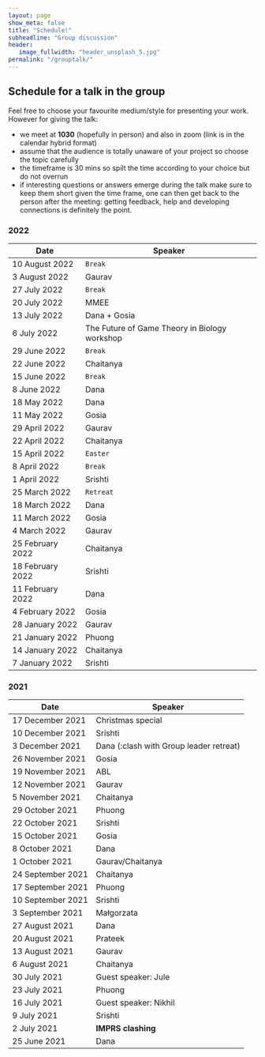 ```yaml
---
layout: page
show_meta: false
title: "Schedule!"
subheadline: "Group discussion"
header:
   image_fullwidth: "header_unsplash_5.jpg"
permalink: "/grouptalk/"
---
```


## Schedule for a talk in the group

Feel free to choose your favourite medium/style for presenting your work.
However for giving the talk:

- we meet at **1030** (hopefully in person) and also in zoom (link is in the calendar hybrid format)
- assume that the audience is totally unaware of your project so choose the topic carefully
- the timeframe is 30 mins so spilt the time according to your choice but do not overrun
- if interesting questions or answers emerge during the talk make sure to keep them short given the time frame, one can then get back to the person after the meeting: getting feedback, help and developing connections is definitely the point.

### 2022

| Date      | Speaker |
| ----------- | ----------- |
| 10 August 2022  |    ``Break``   |
| 3 August 2022   |    Gaurav   |
| 27 July 2022  |    ``Break``   |
| 20 July 2022  |    MMEE  |
| 13 July 2022  |    Dana + Gosia   |
| 6 July 2022   |    The Future of Game Theory in Biology workshop   |
| 29 June 2022  |    ``Break``   |
| 22 June 2022   |    Chaitanya   |
| 15 June 2022  |    ``Break``   |
| 8 June 2022   |    Dana   |
| 18 May 2022   |    Dana   |
| 11 May 2022   |    Gosia   |
| 29 April 2022   |    Gaurav   |
| 22 April 2022   |    Chaitanya   |
| 15 April 2022   |    ``Easter``   |
| 8 April 2022   |    ``Break``   |
| 1 April 2022   |    Srishti   |
| 25 March 2022   |    ``Retreat``   |
| 18 March 2022   |    Dana   |
| 11 March 2022   |    Gosia   |
| 4 March 2022   |    Gaurav   |
| 25 February 2022   |    Chaitanya     |
| 18 February 2022   |    Srishti     |
| 11 February 2022  |   Dana    |
| 4 February 2022   |    Gosia   |
| 28 January 2022   |    Gaurav    |
| 21 January 2022   |    Phuong   |
| 14 January 2022   |    Chaitanya     |
| 7 January 2022   |    Srishti     |

### 2021


| Date      | Speaker |
| ----------- | ----------- |
| 17 December 2021   |    Christmas special     |
| 10 December 2021   |    Srishti     |
| 3 December 2021   |    Dana (:clash with Group leader retreat)     |
| 26 November 2021   |    Gosia     |
| 19 November 2021   |    ABL   |
| 12 November 2021   |    Gaurav    |
| 5 November 2021   |    Chaitanya    |
| 29 October 2021   |    Phuong     |
| 22 October 2021   |    Srishti     |
| 15 October 2021   |    Gosia     |
| 8 October 2021   |    Dana    |
| 1 October 2021   |    Gaurav/Chaitanya    |
| 24 September 2021   |    Chaitanya    |
| 17 September 2021   |    Phuong     |
| 10 September 2021   |    Srishti     |
| 3 September 2021   |    Małgorzata     |
| 27 August 2021   |    Dana     |
| 20 August 2021   |    Prateek     |
| 13 August 2021   |     Gaurav    |
| 6 August 2021   |    Chaitanya     |
| 30 July 2021   |    Guest speaker: Jule     |
| 23 July 2021   |    Phuong     |
| 16 July 2021   |    Guest speaker: Nikhil     |
| 9 July 2021   |    Srishti     |
| 2 July 2021   |    **IMPRS clashing**     |
| 25 June 2021      | Dana       |








